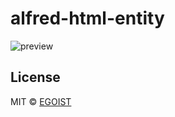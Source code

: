 # alfred-html-entity

![preview](http://ww4.sinaimg.cn/large/a15b4afegw1f76g5gnh6pj212k0egac3.jpg)

## License

MIT &copy; [EGOIST](https://github.com/egoist)
